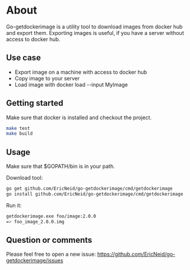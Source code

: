# About

Go-getdockerimage is a utility tool to download images from docker hub and export them.
Exporting images is useful, if you have a server without access to docker hub.

## Use case

* Export image on a machine with access to docker hub
* Copy image to your server
* Load image with docker load --input MyImage

## Getting started

Make sure that docker is installed and checkout the project.

```bash
make test
make build
```

## Usage

Make sure that $GOPATH/bin is in your path.

Download tool:

```bash
go get github.com/EricNeid/go-getdockerimage/cmd/getdockerimage
go install github.com/EricNeid/go-getdockerimage/cmd/getdockerimage
```

Run it:

```bash
getdockerimage.exe foo/image:2.0.0
=> foo_image_2.0.0.img
```

## Question or comments

Please feel free to open a new issue:
<https://github.com/EricNeid/go-getdockerimage/issues>
